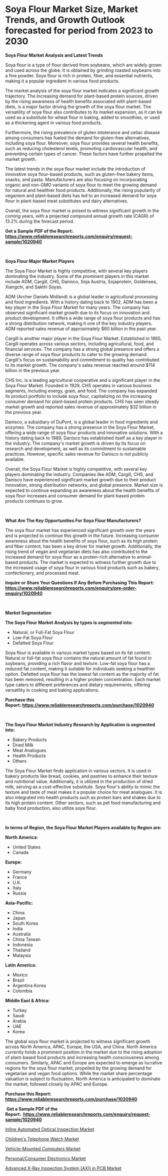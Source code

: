 <p><h1>Soya Flour Market Size, Market Trends, and Growth Outlook forecasted for period from 2023 to 2030</h1></p><p><strong>Soya Flour Market Analysis and Latest Trends</strong></p>
<p><p>Soya flour is a type of flour derived from soybeans, which are widely grown and used across the globe. It is obtained by grinding roasted soybeans into a fine powder. Soya flour is rich in protein, fiber, and essential nutrients, making it a popular ingredient in various food products.</p><p>The market analysis of the soya flour market indicates a significant growth trajectory. The increasing demand for plant-based protein sources, driven by the rising awareness of health benefits associated with plant-based diets, is a major factor driving the growth of the soya flour market. The versatility of soya flour also contributes to its market expansion, as it can be used as a substitute for wheat flour in baking, added to smoothies, or used as a thickening agent in various food products.</p><p>Furthermore, the rising prevalence of gluten intolerance and celiac disease among consumers has fueled the demand for gluten-free alternatives, including soya flour. Moreover, soya flour provides several health benefits, such as reducing cholesterol levels, promoting cardiovascular health, and preventing certain types of cancer. These factors have further propelled the market growth.</p><p>The latest trends in the soya flour market include the introduction of innovative soya flour-based products, such as gluten-free bakery items, snacks, and pasta. Manufacturers are also focusing on incorporating organic and non-GMO variants of soya flour to meet the growing demand for natural and healthier food products. Additionally, the rising popularity of veganism and plant-based diets has led to an increased demand for soya flour in plant-based meat substitutes and dairy alternatives.</p><p>Overall, the soya flour market is poised to witness significant growth in the coming years, with a projected compound annual growth rate (CAGR) of 13.2% during the forecast period.</p></p>
<p><strong>Get a Sample PDF of the Report:&nbsp; <a href="https://www.reliableresearchreports.com/enquiry/request-sample/1020940">https://www.reliableresearchreports.com/enquiry/request-sample/1020940</a></strong></p>
<p>&nbsp;</p>
<p><strong>Soya Flour Major Market Players</strong></p>
<p><p>The Soya Flour Market is highly competitive, with several key players dominating the industry. Some of the prominent players in this market include ADM, Cargill, CHS, Danisco, Soja Austria, Sojaprotein, Goldensea, Xiangchi, and Sakthi Soyas.</p><p>ADM (Archer Daniels Midland) is a global leader in agricultural processing and food ingredients. With a history dating back to 1902, ADM has been a key player in the Soya Flour Market for many years. The company has observed significant market growth due to its focus on innovation and product development. It offers a wide range of soya flour products and has a strong distribution network, making it one of the key industry players. ADM reported sales revenue of approximately $60 billion in the past year.</p><p>Cargill is another major player in the Soya Flour Market. Established in 1865, Cargill operates across various sectors, including agricultural, food, and financial services. The company has a strong global presence and offers a diverse range of soya flour products to cater to the growing demand. Cargill's focus on sustainability and commitment to quality has contributed to its market growth. The company's sales revenue reached around $114 billion in the previous year.</p><p>CHS Inc. is a leading agricultural cooperative and a significant player in the Soya Flour Market. Founded in 1929, CHS operates in various business segments, including energy, grain, and food. The company has expanded its product portfolio to include soya flour, capitalizing on the increasing consumer demand for plant-based protein products. CHS has seen steady market growth and reported sales revenue of approximately $32 billion in the previous year.</p><p>Danisco, a subsidiary of DuPont, is a global leader in food ingredients and enzymes. The company has a strong presence in the Soya Flour Market, offering a wide range of soya flour products and innovative solutions. With a history dating back to 1989, Danisco has established itself as a key player in the industry. The company's market growth is driven by its focus on research and development, as well as its commitment to sustainable practices. However, specific sales revenue for Danisco is not publicly available.</p><p>Overall, the Soya Flour Market is highly competitive, with several key players dominating the industry. Companies like ADM, Cargill, CHS, and Danisco have experienced significant market growth due to their product innovation, strong distribution networks, and global presence. Market size is expected to continue expanding as awareness about the health benefits of soya flour increases and consumer demand for plant-based protein products continues to grow.</p></p>
<p>&nbsp;</p>
<p><strong>What Are The Key Opportunities For Soya Flour Manufacturers?</strong></p>
<p><p>The soya flour market has experienced significant growth over the years and is projected to continue this growth in the future. Increasing consumer awareness about the health benefits of soya flour, such as its high protein and fiber content, has been a key driver for market growth. Additionally, the rising trend of vegan and vegetarian diets has also contributed to the increased demand for soya flour as a protein-rich alternative to animal-based products. The market is expected to witness further growth due to the increased usage of soya flour in various food products such as bakery, confectionery, and processed meat.</p></p>
<p><strong>Inquire or Share Your Questions If Any Before Purchasing This Report: <a href="https://www.reliableresearchreports.com/enquiry/pre-order-enquiry/1020940">https://www.reliableresearchreports.com/enquiry/pre-order-enquiry/1020940</a></strong></p>
<p>&nbsp;</p>
<p><strong>Market Segmentation</strong></p>
<p><strong>The Soya Flour Market Analysis by types is segmented into:</strong></p>
<p><ul><li>Natural, or Full-Fat Soya Flour</li><li>Low-Fat Soya Flour</li><li>Defatted Soya Flour</li></ul></p>
<p><p>Soya flour is available in various market types based on its fat content. Natural or full-fat soya flour contains the natural amount of fat found in soybeans, providing a rich flavor and texture. Low-fat soya flour has a reduced fat content, making it suitable for individuals seeking a healthier option. Defatted soya flour has the lowest fat content as the majority of fat has been removed, resulting in a higher protein concentration. Each market type caters to different preferences and dietary requirements, offering versatility in cooking and baking applications.</p></p>
<p><strong>Purchase this Report:&nbsp;<a href="https://www.reliableresearchreports.com/purchase/1020940">https://www.reliableresearchreports.com/purchase/1020940</a></strong></p>
<p>&nbsp;</p>
<p><strong>The Soya Flour Market Industry Research by Application is segmented into:</strong></p>
<p><ul><li>Bakery Products</li><li>Dried Milk</li><li>Meat Analogues</li><li>Health Products</li><li>Others</li></ul></p>
<p><p>The Soya Flour Market finds application in various sectors. It is used in bakery products like bread, cookies, and pastries to enhance their texture and nutritional value. Additionally, it is utilized in the production of dried milk, serving as a cost-effective substitute. Soya flour's ability to mimic the texture and taste of meat makes it a popular choice for meat analogues. It is also integrated into health products such as protein bars and shakes due to its high protein content. Other sectors, such as pet food manufacturing and baby food production, also utilize soya flour.</p></p>
<p>&nbsp;</p>
<p><strong>In terms of Region, the Soya Flour Market Players available by Region are:</strong></p>
<p>
    <p> <strong> North America: </strong>
        <ul>
            <li>United States</li>
            <li>Canada</li>
        </ul>
        </p> 
    <p> <strong> Europe: </strong>
        <ul>
            <li>Germany</li>
            <li>France</li>
            <li>U.K.</li>
            <li>Italy</li>
            <li>Russia</li>
        </ul>
        </p> 
    <p> <strong> Asia-Pacific: </strong>
        <ul>
            <li>China</li>
            <li>Japan</li>
            <li>South Korea</li>
            <li>India</li>
            <li>Australia</li>
            <li>China Taiwan</li>
            <li>Indonesia</li>
            <li>Thailand</li>
            <li>Malaysia</li>
        </ul>
        </p> 
    <p> <strong> Latin America: </strong>
        <ul>
            <li>Mexico</li>
            <li>Brazil</li>
            <li>Argentina Korea</li>
            <li>Colombia</li>
        </ul>
        </p> 
    <p> <strong> Middle East & Africa: </strong>
        <ul>
            <li>Turkey</li>
            <li>Saudi</li>
            <li>Arabia</li>
            <li>UAE</li>
            <li>Korea</li>
        </ul>
    </p>
    </p>
<p><p>The global soya flour market is projected to witness significant growth across North America, APAC, Europe, the USA, and China. North America currently holds a prominent position in the market due to the rising adoption of plant-based food products and increasing health consciousness among consumers. Similarly, APAC and Europe are expected to emerge as lucrative regions for the soya flour market, propelled by the growing demand for vegetarian and vegan food options. While the market share percentage valuation is subject to fluctuation, North America is anticipated to dominate the market, followed closely by APAC and Europe.</p></p>
<p><strong>Purchase this Report: <a href="https://www.reliableresearchreports.com/purchase/1020940">https://www.reliableresearchreports.com/purchase/1020940</a></strong></p>
<p>&nbsp;<strong>Get a Sample PDF of the Report:&nbsp;&nbsp;<a href="https://www.reliableresearchreports.com/enquiry/request-sample/1020940">https://www.reliableresearchreports.com/enquiry/request-sample/1020940</a></strong></p>
<p><strong></strong></p>
<p><p><a href="https://medium.com/@staceyhilll3626/inline-automated-optical-inspection-market-report-reveals-the-latest-trends-and-growth-4630a0e8eea4">Inline Automated Optical Inspection Market</a></p><p><a href="https://medium.com/@drakecorwin2023/childrens-telephone-watch-market-focuses-on-market-share-size-and-projected-forecast-till-2030-fa5c9f72d9c8">Children's Telephone Watch Market</a></p><p><a href="https://medium.com/@irmaabshire/vehicle-mounted-computers-market-analysis-and-sze-forecasted-for-period-from-2023-to-2030-2a6371f20544">Vehicle-Mounted Computers Market</a></p><p><a href="https://medium.com/@dariodooley/personal-consumer-electronics-market-furnishes-information-on-market-share-market-trends-and-53ba757625a2">Personal/Consumer Electronics Market</a></p><p><a href="https://medium.com/@eloisadavis6326/advanced-x-ray-inspection-system-axi-in-pcb-market-analysis-and-sze-forecasted-for-period-from-600a1b55cd75">Advanced X-Ray Inspection System (AXI) in PCB Market</a></p></p>